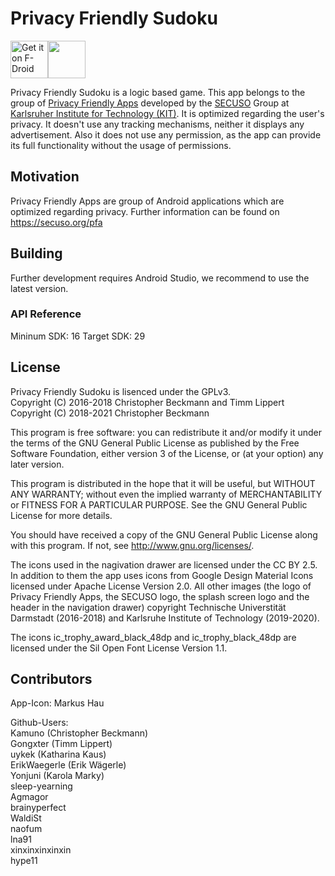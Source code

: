 # Privacy Friendly Sudoku

[<img src="https://f-droid.org/badge/get-it-on.png" alt="Get it on F-Droid" height="60">](https://f-droid.org/repository/browse/?fdfilter=sudoku&fdid=org.secuso.privacyfriendlysudoku)<a href="https://play.google.com/store/apps/details?id=org.secuso.privacyfriendlysudoku"><img src="https://play.google.com/intl/en_us/badges/images/generic/en_badge_web_generic.png" height="60"></a>

Privacy Friendly Sudoku is a logic based game. This app belongs to the group of [Privacy Friendly Apps](https://secuso.org/pfa) developed by the [SECUSO](https://secuso.org/) Group at [Karlsruher Institute for Technology (KIT)](https://www.kit.edu). It is optimized regarding the user's privacy. It doesn't use any tracking mechanisms, neither it displays any advertisement. Also it does not use any permission, as the app can provide its full functionality without the usage of permissions. 

## Motivation 

Privacy Friendly Apps are group of Android applications which are optimized regarding privacy. Further information can be found on https://secuso.org/pfa

## Building

Further development requires Android Studio, we recommend to use the latest version.

### API Reference

Mininum SDK: 16
Target SDK: 29 

## License

Privacy Friendly Sudoku is lisenced under the GPLv3.<br /> 
Copyright (C) 2016-2018 Christopher Beckmann and Timm Lippert<br />
Copyright (C) 2018-2021 Christopher Beckmann<br />

This program is free software: you can redistribute it and/or modify it under the terms of the GNU General Public License as published by the Free Software Foundation, either version 3 of the License, or (at your option) any later version.

This program is distributed in the hope that it will be useful, but WITHOUT ANY WARRANTY; without even the implied warranty of MERCHANTABILITY or FITNESS FOR A PARTICULAR PURPOSE. See the GNU General Public License for more details.

You should have received a copy of the GNU General Public License along with this program. If not, see http://www.gnu.org/licenses/.

The icons used in the nagivation drawer are licensed under the CC BY 2.5. In addition to them the app uses icons from Google Design Material Icons licensed under Apache License Version 2.0. All other images (the logo of Privacy Friendly Apps, the SECUSO logo, the splash screen logo and the header in the navigation drawer) copyright Technische Universtität Darmstadt (2016-2018) and Karlsruhe Institute of Technology (2019-2020).

The icons ic_trophy_award_black_48dp and ic_trophy_black_48dp are licensed under the Sil Open Font License Version 1.1.

## Contributors

App-Icon:
Markus Hau

Github-Users: <br />
Kamuno (Christopher Beckmann)<br />
Gongxter (Timm Lippert)<br />
uykek (Katharina Kaus)<br />
ErikWaegerle (Erik Wägerle)<br />
Yonjuni (Karola Marky)<br />
sleep-yearning <br />
Agmagor <br />
brainyperfect <br />
WaldiSt<br />
naofum<br />
lna91<br />
xinxinxinxinxin<br />
hype11<br />

